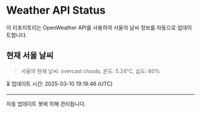 
# Weather API Status

이 리포지토리는 OpenWeather API를 사용하여 서울의 날씨 정보를 자동으로 업데이트합니다.

## 현재 서울 날씨
> 서울의 현재 날씨: overcast clouds, 온도: 5.24°C, 습도: 60%

⏳ 업데이트 시간: 2025-03-10 19:19:46 (UTC)

---
자동 업데이트 봇에 의해 관리됩니다.
